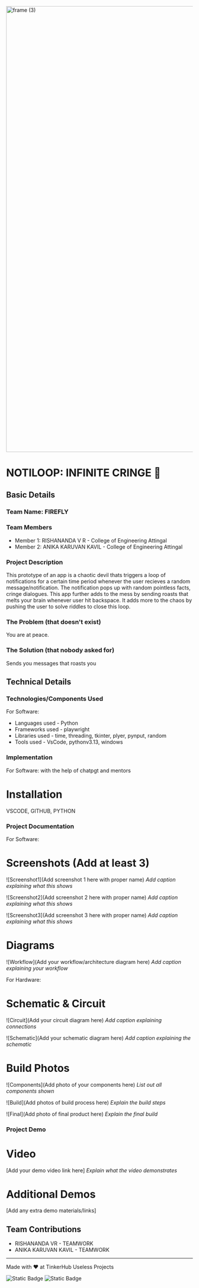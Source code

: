 <img width="3188" height="1202" alt="frame (3)" src="https://github.com/user-attachments/assets/517ad8e9-ad22-457d-9538-a9e62d137cd7" />



# NOTILOOP: INFINITE CRINGE 🎯

## Basic Details
### Team Name: FIREFLY


### Team Members

- Member 1: RISHANANDA V R  -  College of Engineering Attingal
- Member 2: ANIKA KARUVAN KAVIL -  College of Engineering Attingal

### Project Description
This prototype of an app is a chaotic devil thats triggers a loop of notifications for a certain time period whenever the user recieves a random message/notification. The notification pops up with random pointless facts, cringe dialogues.
This app further adds to the mess by sending roasts that melts your brain whenever user hit backspace.
It adds more to the chaos by pushing the user to solve riddles to close this loop.

### The Problem (that doesn't exist)
You are at peace.

### The Solution (that nobody asked for)
Sends you messages that roasts you

## Technical Details
### Technologies/Components Used
For Software:
- Languages used - Python
- Frameworks used - playwright
- Libraries used - time, threading, tkinter, plyer, pynput, random
- Tools used - VsCode, pythonv3.13, windows


### Implementation
For Software: with the help of chatpgt and mentors
# Installation
VSCODE,  GITHUB, PYTHON


### Project Documentation
For Software:

# Screenshots (Add at least 3)
![Screenshot1](Add screenshot 1 here with proper name)
*Add caption explaining what this shows*

![Screenshot2](Add screenshot 2 here with proper name)
*Add caption explaining what this shows*

![Screenshot3](Add screenshot 3 here with proper name)
*Add caption explaining what this shows*

# Diagrams
![Workflow](Add your workflow/architecture diagram here)
*Add caption explaining your workflow*

For Hardware:

# Schematic & Circuit
![Circuit](Add your circuit diagram here)
*Add caption explaining connections*

![Schematic](Add your schematic diagram here)
*Add caption explaining the schematic*

# Build Photos
![Components](Add photo of your components here)
*List out all components shown*

![Build](Add photos of build process here)
*Explain the build steps*

![Final](Add photo of final product here)
*Explain the final build*

### Project Demo
# Video
[Add your demo video link here]
*Explain what the video demonstrates*

# Additional Demos
[Add any extra demo materials/links]

## Team Contributions
- RISHANANDA VR - TEAMWORK
- ANIKA KARUVAN KAVIL - TEAMWORK
---
Made with ❤️ at TinkerHub Useless Projects 

![Static Badge](https://img.shields.io/badge/TinkerHub-24?color=%23000000&link=https%3A%2F%2Fwww.tinkerhub.org%2F)
![Static Badge](https://img.shields.io/badge/UselessProjects--25-25?link=https%3A%2F%2Fwww.tinkerhub.org%2Fevents%2FQ2Q1TQKX6Q%2FUseless%2520Projects)



